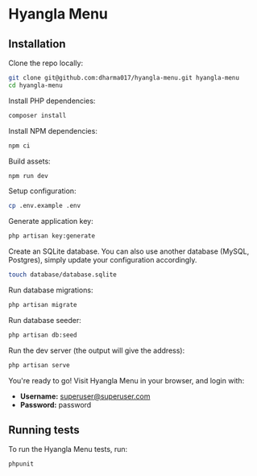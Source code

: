 # Hyangla Menu

## Installation

Clone the repo locally:

```sh
git clone git@github.com:dharma017/hyangla-menu.git hyangla-menu
cd hyangla-menu
```

Install PHP dependencies:

```sh
composer install
```

Install NPM dependencies:

```sh
npm ci
```

Build assets:

```sh
npm run dev
```

Setup configuration:

```sh
cp .env.example .env
```

Generate application key:

```sh
php artisan key:generate
```

Create an SQLite database. You can also use another database (MySQL, Postgres), simply update your configuration accordingly.

```sh
touch database/database.sqlite
```

Run database migrations:

```sh
php artisan migrate
```

Run database seeder:

```sh
php artisan db:seed
```

Run the dev server (the output will give the address):

```sh
php artisan serve
```

You're ready to go! Visit Hyangla Menu in your browser, and login with:

-   **Username:** superuser@superuser.com
-   **Password:** password

## Running tests

To run the Hyangla Menu tests, run:

```
phpunit
```
